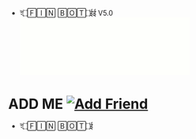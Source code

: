 - ই۝🄵🄸🄽 🄱🄾🅃۝ईई V5.0
![finbotv5.0](log.gif)




# ADD ME <a href="https://line.me/R/ti/p/~0h4ck3d004"><img height="36" border="0" alt="Add Friend" src="https://scdn.line-apps.com/n/line_add_friends/btn/en.png"></a>
- ই۝🄵🄸🄽 🄱🄾🅃۝ई

```
